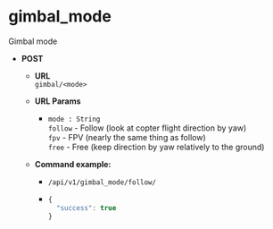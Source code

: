 gimbal_mode
=====
Gimbal mode

* **POST**

  * **URL**  
    `gimbal/<mode>`
    
  * **URL Params**  
    * `mode : String`  
      `follow` - Follow (look at copter flight direction by yaw)  
      `fpv` - FPV (nearly the same thing as follow)  
      `free` - Free (keep direction by yaw relatively to the ground)  
      
  * **Command example:**
    * `/api/v1/gimbal_mode/follow/`
    * ```javascript
      {
        "success": true
      }
      ```

